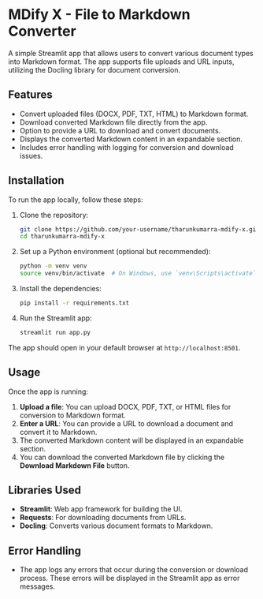 # MDify X - File to Markdown Converter

A simple Streamlit app that allows users to convert various document types into Markdown format. The app supports file uploads and URL inputs, utilizing the Docling library for document conversion.

## Features

- Convert uploaded files (DOCX, PDF, TXT, HTML) to Markdown format.
- Download converted Markdown file directly from the app.
- Option to provide a URL to download and convert documents.
- Displays the converted Markdown content in an expandable section.
- Includes error handling with logging for conversion and download issues.

## Installation

To run the app locally, follow these steps:

1. Clone the repository:

   ```bash
   git clone https://github.com/your-username/tharunkumarra-mdify-x.git
   cd tharunkumarra-mdify-x
   ```

2. Set up a Python environment (optional but recommended):

   ```bash
   python -m venv venv
   source venv/bin/activate  # On Windows, use `venv\Scripts\activate`
   ```

3. Install the dependencies:

   ```bash
   pip install -r requirements.txt
   ```

4. Run the Streamlit app:
   ```bash
   streamlit run app.py
   ```

The app should open in your default browser at `http://localhost:8501`.

## Usage

Once the app is running:

1. **Upload a file**: You can upload DOCX, PDF, TXT, or HTML files for conversion to Markdown format.
2. **Enter a URL**: You can provide a URL to download a document and convert it to Markdown.
3. The converted Markdown content will be displayed in an expandable section.
4. You can download the converted Markdown file by clicking the **Download Markdown File** button.

## Libraries Used

- **Streamlit**: Web app framework for building the UI.
- **Requests**: For downloading documents from URLs.
- **Docling**: Converts various document formats to Markdown.

## Error Handling

- The app logs any errors that occur during the conversion or download process. These errors will be displayed in the Streamlit app as error messages.
